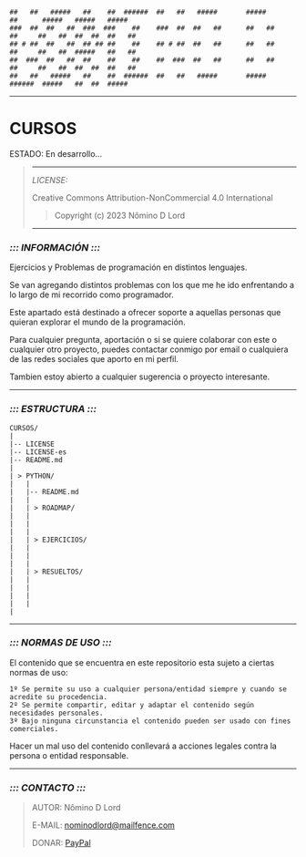 ```
##   ##   #####   ##    ##  ######  ##   ##   #####       #####        ##      #####   #####   #####  
###  ##  ##   ##  ###  ###    ##    ###  ##  ##   ##      ##   ##      ##     ##   ##  ##  ##  ##   ##
## # ##  ##   ##  ## ## ##    ##    ## # ##  ##   ##      ##   ##      ##     ##   ##  #####   ##   ##
##  ###  ##   ##  ##    ##    ##    ##  ###  ##   ##      ##   ##      ##     ##   ##  ##  ##  ##   ##
##   ##   #####   ##    ##  ######  ##   ##   #####       #####        ######  #####   ##  ##  #####  
```
---

# CURSOS

ESTADO: En desarrollo...

> ---
> *LICENSE:*
>
> Creative Commons Attribution-NonCommercial 4.0 International
> > Copyright (c) 2023 Nômino D Lord
>
> ---

### *::: INFORMACIÓN :::*

Ejercicios y Problemas de programación en distintos lenguajes.

Se van agregando distintos problemas con los que me he ido enfrentando a lo largo de mi recorrido como programador.

Este apartado está destinado a ofrecer soporte a aquellas personas que quieran explorar el mundo de la programación.

Para cualquier pregunta, aportación o si se quiere colaborar con este o cualquier otro proyecto, puedes contactar conmigo por email o cualquiera de las redes sociales que aporto en mi perfil.

Tambien estoy abierto a cualquier sugerencia o proyecto interesante.

---

### *::: ESTRUCTURA :::*

```
CURSOS/
|
|-- LICENSE
|-- LICENSE-es
|-- README.md
|
| > PYTHON/
|   |
|   |-- README.md
|   |
|   | > ROADMAP/
|   |
|   |
|   |
|   | > EJERCICIOS/
|   |
|   |
|   |
|   | > RESUELTOS/
|   |
|   |
|   |
|   |
|
```
---
### *::: NORMAS DE USO :::*

El contenido que se encuentra en este repositorio esta sujeto a ciertas normas de uso:

```License
1º Se permite su uso a cualquier persona/entidad siempre y cuando se acredite su procedencia.
2º Se permite compartir, editar y adaptar el contenido según necesidades personales.
3º Bajo ninguna circunstancia el contenido pueden ser usado con fines comerciales.
```

Hacer un mal uso del contenido conllevará a acciones legales contra la persona o entidad responsable.

---
### *::: CONTACTO :::*

> AUTOR: Nômino D Lord
> 
> E-MAIL: nominodlord@mailfence.com
> 
> DONAR: [PayPal](https://www.paypal.com/donate/?hosted_button_id=V7JFQBUUK5ZYA)
